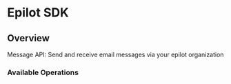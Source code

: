 # Epilot SDK


## Overview

Message API: Send and receive email messages via your epilot organization


### Available Operations

